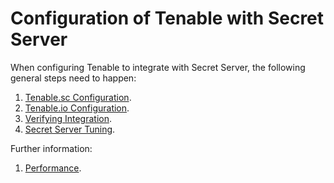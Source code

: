 [title]: # (Configuration of Tenable with Secret Server)
[tags]: # (configuration)
[priority]: # (1)
# Configuration of Tenable with Secret Server 

When configuring Tenable to integrate with Secret Server, the following general steps need to happen:

1. [Tenable.sc Configuration](tenable-sc.md).
1. [Tenable.io Configuration](tenable-io.md).
1. [Verifying Integration](../../troubleshooting/index.md).
1. [Secret Server Tuning](tuning.md).

Further information:

1. [Performance](../../troubleshooting/performance.md).
